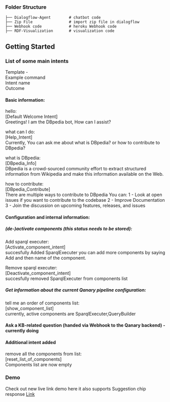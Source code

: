 
### Folder Structure

    ├── Dialogflow-Agent        # chatbot code
    ├── Zip File                # import zip file in dialogflow
    ├── Webhook code            # heroku Webhook code
    ├── RDF-Visualization       # visualization code
    
    
## Getting Started

### List of some main intents

Template - <br>
Example command <br>
Intent name <br>
Outcome <br>

#### Basic information: <br>

hello: <br>
[Default Welcome Intent] <br>
Greetings! I am the DBpedia bot, How can I assist? <br>

what can I do: <br>
[Help_Intent] <br>
Currently, You can ask me about what is DBpedia? or how to contribute to DBpedia? <br>

what is DBpedia: <br>
[DBpedia_Info] <br>
DBpedia is a crowd-sourced community effort to extract structured information from Wikipedia and make this information available on the Web. <br>

how to contribute: <br>
[DBpedia_Contribute] <br>
There are multiple ways to contribute to DBpedia You can: 1 - Look at open issues if you want to contribute to the codebase 2 - Improve Documentation 3 - Join the discussion on upcoming features, releases, and issues <br>

#### Configuration and internal information: <br>

##### (de-)activate components (this status needs to be stored): <br>

Add sparql executer: <br>
[Activate_component_intent] <br>
succesfully Added SparqlExecuter you can add more components by saying Add and then name of the component. <br>

Remove sparql executer: <br>
[Deactivate_component_intent] <br>
succesfully removed SparqlExecuter from components list <br>
  
##### Get information about the current Qanary pipeline configuration: <br>

tell me an order of components list: <br>
[show_component_list] <br>
currently, active components are SparqlExecuter,QueryBuilder <br>

#### Ask a KB-related question (handed via Webhook to the Qanary backend) - currently doing <br>

#### Additional intent added <br>

remove all the components from list: <br>
[reset_list_of_components] <br>
Components list are now empty <br>


### Demo 
Check out new live link demo here it also supports Suggestion chip response [Link](https://tacoaccounttest.github.io/)



    

